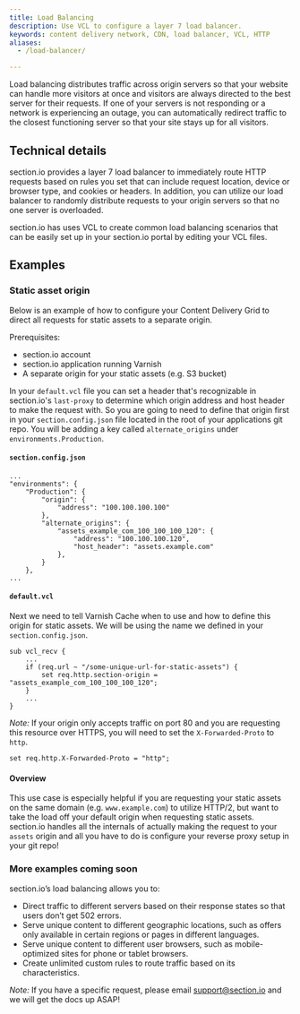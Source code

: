```yaml
---
title: Load Balancing
description: Use VCL to configure a layer 7 load balancer.
keywords: content delivery network, CDN, load balancer, VCL, HTTP
aliases:
  - /load-balancer/

---
```


Load balancing distributes traffic across origin servers so that your website can handle more visitors at once and visitors are always directed to the best server for their requests. If one of your servers is not responding or a network is experiencing an outage, you can automatically redirect traffic to the closest functioning server so that your site stays up for all visitors.

## Technical details

section.io provides a layer 7 load balancer to immediately route HTTP requests based on rules you set that can include request location, device or browser type, and cookies or headers. In addition, you can utilize our load balancer to randomly distribute requests to your origin servers so that no one server is overloaded. 

section.io has uses VCL to create common load balancing scenarios that can be easily set up in your section.io portal by editing your VCL files.

## Examples

### Static asset origin

Below is an example of how to configure your Content Delivery Grid to direct all requests for static assets to a separate origin.

Prerequisites:
* section.io account
* section.io application running Varnish
* A separate origin for your static assets (e.g. S3 bucket)

In your `default.vcl` file you can set a header that's recognizable in section.io's `last-proxy` to determine which origin address and host header to make the request with. So you are going to need to define that origin first in your `section.config.json` file located in the root of your applications git repo. You will be adding a key called `alternate_origins` under `environments.Production`.

#### `section.config.json`
    
    ...
    "environments": {
        "Production": {
            "origin": {
                "address": "100.100.100.100"
            },
            "alternate_origins": {
                "assets_example_com_100_100_100_120": {
                    "address": "100.100.100.120",
                    "host_header": "assets.example.com"
                },
            }           
        },
    ...

#### `default.vcl`

Next we need to tell Varnish Cache when to use and how to define this origin for static assets. We will be using the name we defined in your `section.config.json`.

    sub vcl_recv {
        ...
        if (req.url ~ "/some-unique-url-for-static-assets") {
            set req.http.section-origin = "assets_example_com_100_100_100_120";    
        }
        ...
    }

*Note:* If your origin only accepts traffic on port 80 and you are requesting this resource over HTTPS, you will need to set the `X-Forwarded-Proto` to `http`.

    set req.http.X-Forwarded-Proto = "http";

#### Overview

This use case is especially helpful if you are requesting your static assets on the same domain (e.g. `www.example.com`) to utilize HTTP/2, but want to take the load off your default origin when requesting static assets. section.io handles all the internals of actually making the request to your `assets` origin and all you have to do is configure your reverse proxy setup in your git repo!

### More examples coming soon

section.io’s load balancing allows you to:

* Direct traffic to different servers based on their response states so that users don’t get 502 errors.
* Serve unique content to different geographic locations, such as offers only available in certain regions or pages in different languages.
* Serve unique content to different user browsers, such as mobile-optimized sites for phone or tablet browsers.
* Create unlimited custom rules to route traffic based on its characteristics.

*Note:* If you have a specific request, please email support@section.io and we will get the docs up ASAP!
